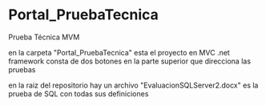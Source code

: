# Portal_PruebaTecnica
Prueba Técnica MVM

en la carpeta "Portal_PruebaTecnica" esta el proyecto en MVC .net framework
consta de dos botones en la parte superior que direcciona las pruebas 

en la raiz del repositorio hay un archivo "EvaluacionSQLServer2.docx" es la prueba de SQL con todas sus definiciones 
